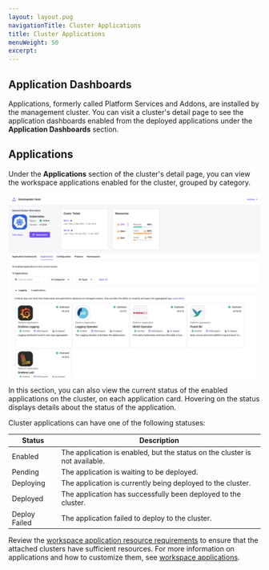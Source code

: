 ```yaml
---
layout: layout.pug
navigationTitle: Cluster Applications
title: Cluster Applications
menuWeight: 50
excerpt:
---
```


## Application Dashboards

Applications, formerly called Platform Services and Addons, are installed by the management cluster. You can visit a cluster's detail page to see the application dashboards enabled from the deployed applications under the **Application Dashboards** section.

## Applications

Under the **Applications** section of the cluster's detail page, you can view the workspace applications enabled for the cluster, grouped by category.

![Cluster Detail Page - Applications](../../img/cluster-detail-page-applications.png)

In this section, you can also view the current status of the enabled applications on the cluster, on each application card. Hovering on the status displays details about the status of the application.

Cluster applications can have one of the following statuses:

| Status        | Description                                                                 |
| ------------- | --------------------------------------------------------------------------- |
| Enabled       | The application is enabled, but the status on the cluster is not available. |
| Pending       | The application is waiting to be deployed.                                  |
| Deploying     | The application is currently being deployed to the cluster.                 |
| Deployed      | The application has successfully been deployed to the cluster.              |
| Deploy Failed | The application failed to deploy to the cluster.                            |

Review the [workspace application resource requirements][application_req] to ensure that the attached clusters have sufficient resources. For more information on applications and how to customize them, see [workspace applications][workspace_applications].

[workspace_applications]: ../../workspaces/applications/platform-applications/
[application_req]: ../../workspaces/applications/platform-applications/platform-service-requirements/
